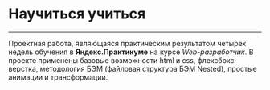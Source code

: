 # Научиться учиться
___________________________
Проектная работа, являющаяся практическим результатом четырех недель обучения в **Яндекс.Практикуме** на курсе _Web-разработчик_.
В проекте применены базовые возможности html и css, флексбокс-верстка, методология БЭМ (файловая структура БЭМ Nested), простые анимации и трансформации.
